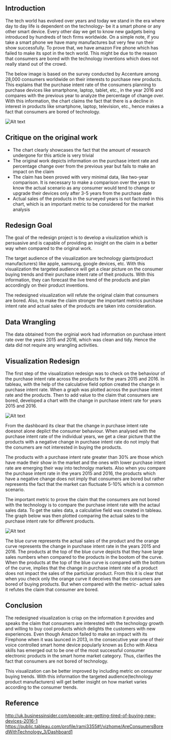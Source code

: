 ## Introduction
The tech world has evolved over years and today we stand in the era where day to day life is dependent on the technology- be it a smart phone or any other smart device. Every other day we get to know new gadgets being introduced by hundreds of tech firms worldwide. On a simple note, if you take a smart phone we have many manufactures but very few run their show successfully. To prove that, we have amazon Fire phone which has failed to make its spot in the tech world. This might be due to the reason that consumers are bored with the technology inventions which does not really stand out of the crowd. 

The below image is based on the survey conducted by Accenture among 28,000 consumers worldwide on their interests to purchase new products. This explains that the purchase intent rate of the consumers planning to purchase devices like smartphone, laptop, tablet, etc., in the year 2016 and compares with the previous year to analyze the percentage of change over. With this information, the chart claims the fact that there is a decline in interest in products like smartphone, laptop, television, etc., hence makes a fact that consumers are bored of technology. 

![Alt text](https://github.com/nrajeswaran/Fall17_DataViz/blob/master/Redesign_Project/Original_Work.png)

## Critique on the original work

  - The chart clearly showcases the fact that the amount of research undergone for this article is very trivial
  - The original work depicts information on the purchase intent rate and percentage change over from the previous year but       fails to make an impact on the claim
  - The claim has been proved with very minimal data, like two-year comparison. It is necessary to make a comparison over the     years to know the actual scenario as any consumer would tend to change or upgrade their devices only after 3-5 years from     the purchase date
  - Actual sales of the products in the surveyed years is not factored in this chart, which is an important metric to be           considered for the market analysis

## Redesign Goal
The goal of the redesign project is to develop a visulization which is persuasive and is capable of providing an insight on the claim in a better way when compared to the original work. 

The target audience of the visualization are technology giants(product manufacturers) like apple, samsung, google devices, etc. With this visualization the targeted audience will get a clear picture on the consumer buying trends and their purchase intent rate of theit products. With this information, they can forecast the live trend of the products and plan accordingly on their product inventions.

The redesigned visualization will refute the original claim that consumers are bored. Also, to make the claim stronger the important metrics purchase intent rate and actual sales of the products are taken into consideration.

## Data Wrangling
The data obtained from the orginial work had information on purchase intent rate over the years 2015 and 2016, which was clean and tidy. Hence the data did not require any wrangling activities. 

## Visualization Redesign

The first step of the visualization redesign was to check on the behaviour of the purchase intent rate across the products for the years 2015 and 2016. In tableau, with the help of the calculative field option created the change in purchase intent rate. When a graph was plotted across the purchase intent rate and the products. Then to add value to the claim that consumers are bored, developed a chart with the change in purchase intent rate for years 2015 and 2016.

![Alt text](https://github.com/nrajeswaran/Fall17_DataViz/blob/master/Redesign_Project/version3.png)

From the dashboard its clear that the change in purchase intent rate doesnot alone deplict the consumer behaviour. When analysed with the purchase intent rate of the individual years, we get a clear picture that the products with a negative change in purchase intent rate do not imply that the conumers are not interested in buying the products.

The products with a purchase intent rate greater than 30% are those which have made their show in the market and the ones with lower purchase intent rate are emerging their way into technolgy markets. Also when you compare the purchase intent rate in the years 2015 and 2016, the products which have a negative change does not imply that consumers are bored but rather represents the fact that the market can fluctuate 5-10% which is a common scenario.

The important metric to prove the claim that the consumers are not bored with the technology is to compare the purchase intent rate with the actaul sales data. To get the sales data, a calculative field was created in tableau. The graph below was then plotted comparing the actual sales to the purchase intent rate for different products.

![Alt text](https://github.com/nrajeswaran/Fall17_DataViz/blob/master/Redesign_Project/Final_version.png)

The blue curve represents the actual sales of the product and the orange curve represents the change in purchase intent rate in the years 2015 and 2016. The products at the top of the blue curve depicts that they have large sales numbers when compared to the products in the bootom of the curve. When the products at the top of the blue curve is compared with the bottom of the curve, implies that the change in purchase intent rate of a product does not impact the sales of the particluar product. From this it is clear that when you check only the orange curve it deceives that the consumers are bored of buying products. But when compared with the metric- actual sales it refutes the claim that consumer are bored.

## Conclusion

The redesigned visualization is crisp on the information it provides and speaks the claim that consumers are interested with the technology growth and willing to buy cool products which delights the customers with new experiences. Even though Amazon failed to make an impact with its Firephone when it was launced in 2013, in the consecutive year one of their voice controlled smart home device popularly known as Echo with Alexa skills has emerged out to be one of the most successful consumer electronic products in the smart home market category. Thus, clarifies the fact that consumers are not bored of technology.

This visualization can be better improved by including metric on consumer buying trends. With this information the targeted audience(technology product manufacturers) will get better insight on how market varies according to the consumer trends.

## Reference

http://uk.businessinsider.com/people-are-getting-tired-of-buying-new-devices-2016-1
https://public.tableau.com/profile/rami3355#!/vizhome/AreConsumersBoredWithTechnology_3/Dashboard1



